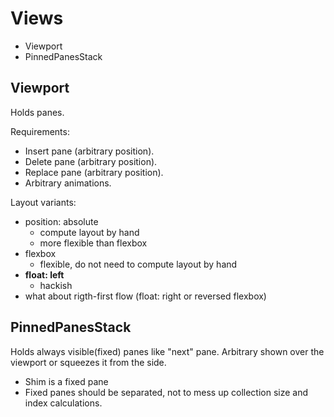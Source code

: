 # Views

 * Viewport
 * PinnedPanesStack

## Viewport

Holds panes.

Requirements:

  * Insert pane (arbitrary position).
  * Delete pane (arbitrary position).
  * Replace pane (arbitrary position).
  * Arbitrary animations.

Layout variants:

  * position: absolute
    * compute layout by hand
    * more flexible than flexbox
  * flexbox
    * flexible, do not need to compute layout by hand
  * __float: left__
    * hackish
  * what about rigth-first flow (float: right or reversed flexbox)

## PinnedPanesStack

Holds always visible(fixed) panes like "next" pane. Arbitrary shown over
the viewport or squeezes it from the side.
  * Shim is a fixed pane
  * Fixed panes should be separated, not to mess up collection size
    and index calculations.

